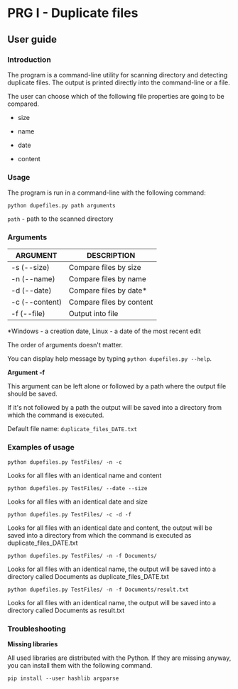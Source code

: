 # PRG I - Duplicate files

## User guide

### Introduction

The program is a command-line utility for scanning directory and detecting duplicate files.  The output is printed directly into the command-line or a file.

The user can choose which of the following file properties are going to be compared. 

- size

- name

- date

- content

### Usage

The program is run in a command-line with the following command:

`python dupefiles.py path arguments`

`path` - path to the scanned directory

### Arguments

| ARGUMENT       | DESCRIPTION              |
| -------------- | ------------------------ |
| -s (--size)    | Compare files by size    |
| -n (--name)    | Compare files by name    |
| -d (--date)    | Compare files by date\*  |
| -c (--content) | Compare files by content |
| -f (--file)    | Output into file         |

\*Windows - a creation date, Linux - a date of the most recent edit

The order of arguments doesn't matter.

You can display help message by typing `python dupefiles.py --help`.

**Argument -f**

This argument can be left alone or followed by a path where the output file should be saved.

If it's not followed by a path the output will be saved into a directory from which the command is executed.

Default file name: `duplicate_files_DATE.txt`

### Examples of usage

`python dupefiles.py TestFiles/ -n -c`

Looks for all files with an identical name and content

`python dupefiles.py TestFiles/ --date --size`

Looks for all files with an identical date and size

`python dupefiles.py TestFiles/ -c -d -f`

Looks for all files with an identical date and content, the output will be saved into a directory from which the command is executed as duplicate_files_DATE.txt

`python dupefiles.py TestFiles/ -n -f Documents/`

Looks for all files with an identical name, the output will be saved into a directory  called Documents as duplicate_files_DATE.txt

`python dupefiles.py TestFiles/ -n -f Documents/result.txt`

Looks for all files with an identical name, the output will be saved into a directory called Documents as result.txt

### Troubleshooting

**Missing libraries**

All used libraries are distributed with the Python. If they are missing anyway, you can install them with the following command.

`pip install --user hashlib argparse`


